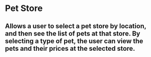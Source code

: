 # Pet Store
## Allows a user to select a pet store by location, and then see the list of pets at that store. By selecting a type of pet, the user can view the pets and their prices at the selected store.

